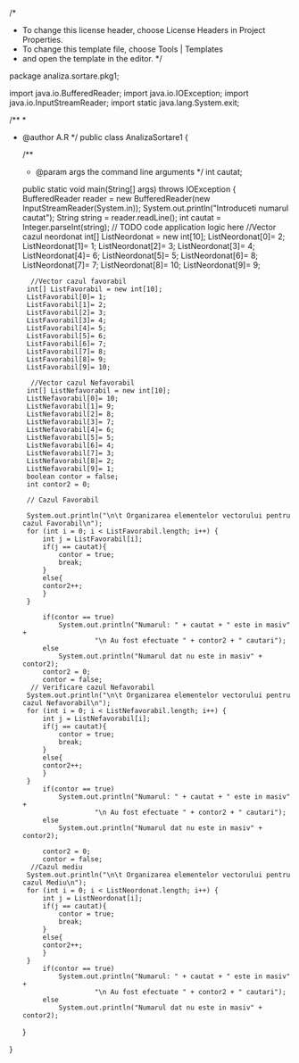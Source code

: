 /*
 * To change this license header, choose License Headers in Project Properties.
 * To change this template file, choose Tools | Templates
 * and open the template in the editor.
 */

package analiza.sortare.pkg1;

import java.io.BufferedReader;
import java.io.IOException;
import java.io.InputStreamReader;
import static java.lang.System.exit;

/**
 *
 * @author A.R
 */
public class AnalizaSortare1 {

    /**
     * @param args the command line arguments
     */
    int cautat;
    
    public static void main(String[] args) throws IOException {
        BufferedReader reader = new BufferedReader(new InputStreamReader(System.in));
        System.out.println("Introduceti numarul cautat");
        String string = reader.readLine();
        int cautat = Integer.parseInt(string);
        // TODO code application logic here
        //Vector cazul neordonat
        int[] ListNeordonat = new int[10];
        ListNeordonat[0]= 2;
        ListNeordonat[1]= 1;
        ListNeordonat[2]= 3;
        ListNeordonat[3]= 4;
        ListNeordonat[4]= 6;
        ListNeordonat[5]= 5;
        ListNeordonat[6]= 8;
        ListNeordonat[7]= 7;
        ListNeordonat[8]= 10;
        ListNeordonat[9]= 9;
        
         //Vector cazul favorabil
        int[] ListFavorabil = new int[10];
        ListFavorabil[0]= 1;
        ListFavorabil[1]= 2;
        ListFavorabil[2]= 3;
        ListFavorabil[3]= 4;
        ListFavorabil[4]= 5;
        ListFavorabil[5]= 6;
        ListFavorabil[6]= 7;
        ListFavorabil[7]= 8;
        ListFavorabil[8]= 9;
        ListFavorabil[9]= 10;
        
         //Vector cazul Nefavorabil
        int[] ListNefavorabil = new int[10];
        ListNefavorabil[0]= 10;
        ListNefavorabil[1]= 9;
        ListNefavorabil[2]= 8;
        ListNefavorabil[3]= 7;
        ListNefavorabil[4]= 6;
        ListNefavorabil[5]= 5;
        ListNefavorabil[6]= 4;
        ListNefavorabil[7]= 3;
        ListNefavorabil[8]= 2;
        ListNefavorabil[9]= 1;
        boolean contor = false;
        int contor2 = 0;
       
        // Cazul Favorabil
        
        System.out.println("\n\t Organizarea elementelor vectorului pentru cazul Favorabil\n");
        for (int i = 0; i < ListFavorabil.length; i++) {
            int j = ListFavorabil[i];
            if(j == cautat){
                contor = true;
                break;
            }
            else{
            contor2++;
            }
        }
        
            if(contor == true)
                System.out.println("Numarul: " + cautat + " este in masiv" + 
                         "\n Au fost efectuate " + contor2 + " cautari");
            else
                System.out.println("Numarul dat nu este in masiv" + contor2);
            contor2 = 0;
            contor = false;
         // Verificare cazul Nefavorabil
        System.out.println("\n\t Organizarea elementelor vectorului pentru cazul Nefavorabil\n");
        for (int i = 0; i < ListNefavorabil.length; i++) {
            int j = ListNefavorabil[i];
            if(j == cautat){
                contor = true;
                break;
            }
            else{
            contor2++;
            }
        }
            if(contor == true)
                System.out.println("Numarul: " + cautat + " este in masiv" + 
                         "\n Au fost efectuate " + contor2 + " cautari");
            else
                System.out.println("Numarul dat nu este in masiv" + contor2);
            
            contor2 = 0;
            contor = false;
         //Cazul mediu
        System.out.println("\n\t Organizarea elementelor vectorului pentru cazul Mediu\n");
        for (int i = 0; i < ListNeordonat.length; i++) {
            int j = ListNeordonat[i];
            if(j == cautat){
                contor = true;
                break;
            }
            else{
            contor2++;
            }
        }
            if(contor == true)
                System.out.println("Numarul: " + cautat + " este in masiv" + 
                         "\n Au fost efectuate " + contor2 + " cautari");
            else
                System.out.println("Numarul dat nu este in masiv" + contor2);
    }
  
    
}
